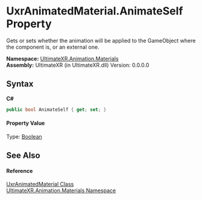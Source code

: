 # UxrAnimatedMaterial.AnimateSelf Property 
 

Gets or sets whether the animation will be applied to the GameObject where the component is, or an external one.

**Namespace:**&nbsp;<a href="N_UltimateXR_Animation_Materials">UltimateXR.Animation.Materials</a><br />**Assembly:**&nbsp;UltimateXR (in UltimateXR.dll) Version: 0.0.0.0

## Syntax

**C#**<br />
``` C#
public bool AnimateSelf { get; set; }
```


#### Property Value
Type: <a href="https://docs.microsoft.com/dotnet/api/system.boolean" target="_blank" rel="noopener noreferrer">Boolean</a>

## See Also


#### Reference
<a href="T_UltimateXR_Animation_Materials_UxrAnimatedMaterial">UxrAnimatedMaterial Class</a><br /><a href="N_UltimateXR_Animation_Materials">UltimateXR.Animation.Materials Namespace</a><br />